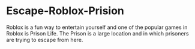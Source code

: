 # Escape-Roblox-Prision
Roblox is a fun way to entertain yourself and one of the popular games in Roblox is Prison Life. The Prison is a large location and in which prisoners are trying to escape from here.
